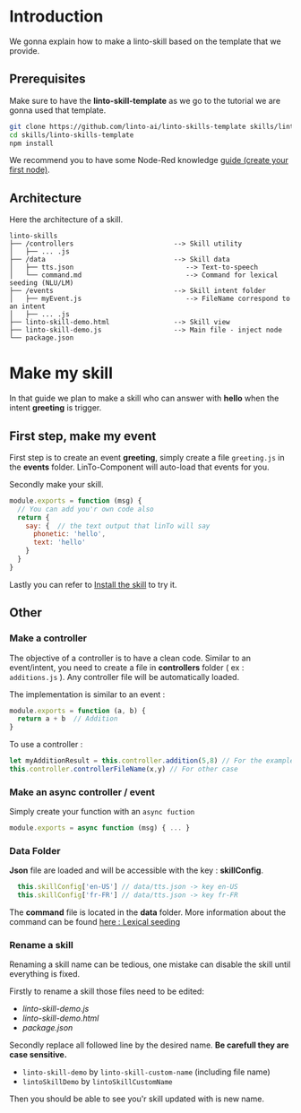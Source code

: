 # Introduction
We gonna explain how to make a linto-skill based on the template that we provide.

## Prerequisites

Make sure to have the **linto-skill-template** as we go to the tutorial we are gonna used that template.

```sh
git clone https://github.com/linto-ai/linto-skills-template skills/linto-skills-template
cd skills/linto-skills-template
npm install
```

We recommend you to have some Node-Red knowledge [guide (create your first node)](https://nodered.org/docs/creating-nodes/first-node).

## Architecture

Here the architecture of a skill.
```
linto-skills
├── /controllers                         --> Skill utility
│   ├── ... .js
├── /data                                --> Skill data
│   ├── tts.json                            --> Text-to-speech
│   └── command.md                          --> Command for lexical seeding (NLU/LM)
├── /events                              --> Skill intent folder
│   ├── myEvent.js                          --> FileName correspond to an intent
│   ├── ... .js
├── linto-skill-demo.html                --> Skill view
├── linto-skill-demo.js                  --> Main file - inject node
└── package.json
```

# Make my skill

In that guide we plan to make a skill who can answer with **hello** when the intent **greeting** is trigger.

## First step, make my event

First step is to create an event **greeting**, simply create a file `greeting.js` in the **events** folder. LinTo-Component will auto-load that events for you.

Secondly make your skill.
```js
module.exports = function (msg) {
  // You can add you'r own code also
  return {
    say: {  // the text output that linTo will say
      phonetic: 'hello',
      text: 'hello'
    }
  }
}
```

Lastly you can refer to [Install the skill](skills/devguide/install_my_skills?id=how-to-install-my-linto-skill) to try it.


## Other

### Make a controller

The objective of a controller is to have a clean code. Similar to an event/intent, you need to create a file in **controllers** folder ( ex : `additions.js` ). Any controller file will be automatically loaded.

The implementation is similar to an event :
```js
module.exports = function (a, b) {
  return a + b  // Addition 
}
```

To use a controller : 
```js
let myAdditionResult = this.controller.addition(5,8) // For the example above
this.controller.controllerFileName(x,y) // For other case
```

### Make an async controller / event 
Simply create your function with an `async fuction`

```js
module.exports = async function (msg) { ... }
```

### Data Folder

**Json** file are loaded and will be accessible with the key :  **skillConfig**.
```js
  this.skillConfig['en-US'] // data/tts.json -> key en-US
  this.skillConfig['fr-FR'] // data/tts.json -> key fr-FR
```

The **command** file is located in the **data** folder. More information about the command can be found [here : Lexical seeding](lexical_seeding/format?id=lexical-seeding)

### Rename a skill
Renaming a skill name can be tedious, one mistake can disable the skill until everything is fixed.

Firstly to rename a skill those files need to be edited: 
- *linto-skill-demo.js*
- *linto-skill-demo.html*
- *package.json* 

Secondly replace all followed line by the desired name. **Be carefull they are case sensitive.**
 - `linto-skill-demo` by `linto-skill-custom-name` (including file name)
 - `lintoSkillDemo` by `lintoSkillCustomName`

Then you should be able to see you'r skill updated with is new name.
